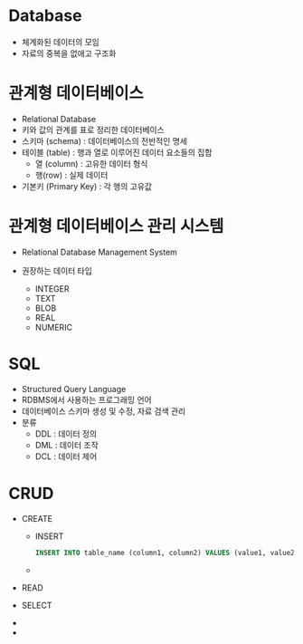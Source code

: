 # Database

- 체계화된 데이터의 모임
- 자료의 중복을 없애고 구조화



# 관계형 데이터베이스

- Relational Database
- 키와 값의 관계를 표로 정리한 데이터베이스
- 스키마 (schema) : 데이터베이스의 전반적인 명세
- 테이블 (table) : 행과 열로 이루어진 데이터 요소들의 집합
  - 열 (column) : 고유한 데이터 형식
  - 행(row) : 실제 데이터
- 기본키 (Primary Key) : 각 행의 고유값



# 관계형 데이터베이스 관리 시스템

- Relational Database Management System

- 권장하는 데이터 타입
  - INTEGER
  - TEXT
  - BLOB
  - REAL
  - NUMERIC



# SQL

- Structured Query Language
- RDBMS에서 사용하는 프로그래밍 언어
- 데이터베이스 스키마 생성 및 수정, 자료 검색 관리
- 분류
  - DDL : 데이터 정의
  - DML : 데이터 조작
  - DCL : 데이터 제어 



# CRUD

- CREATE

  - INSERT

    ```sql
    INSERT INTO table_name (column1, column2) VALUES (value1, value2)
    ```

  -  

-  READ

  -  SELECT
  -  
  - 